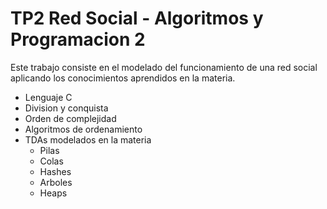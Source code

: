 # TP2 Red Social - Algoritmos y Programacion 2

Este trabajo consiste en el modelado del funcionamiento de una red social aplicando los conocimientos aprendidos en la materia.
- Lenguaje C
- Division y conquista
- Orden de complejidad
- Algoritmos de ordenamiento
- TDAs modelados en la materia
  - Pilas
  - Colas
  - Hashes
  - Arboles
  - Heaps
